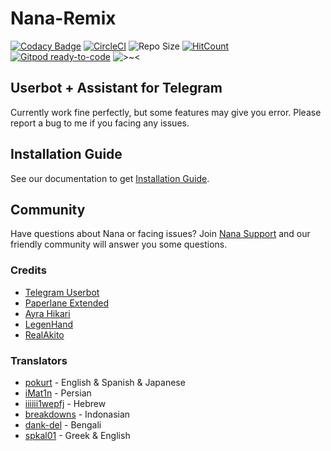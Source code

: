 # Nana-Remix

[![Codacy Badge](https://api.codacy.com/project/badge/Grade/d560b5d6cb1147f98c92a1201217d362)](https://app.codacy.com/manual/AmaanAhmed/Nana-Remix?utm_source=github.com&utm_medium=referral&utm_content=pokurt/Nana-Remix&utm_campaign=Badge_Grade_Dashboard) [![CircleCI](https://circleci.com/gh/pokurt/Nana-Remix.svg?style=svg)](https://circleci.com/gh/pokurt/Nana-Remix) ![Repo Size](https://img.shields.io/github/repo-size/pokurt/Nana-Remix) [![HitCount](http://hits.dwyl.com/pokurt/Nana-Remix.svg)](http://hits.dwyl.com/pokurt/Nana-Remix) [![Gitpod ready-to-code](https://img.shields.io/badge/Gitpod-ready--to--code-blue?logo=gitpod)](https://gitpod.io/#https://github.com/pokurt/Nana-Remix) ![>~<](https://img.shields.io/badge/%3E~%3C-nyaaa~-purple)

## Userbot + Assistant for Telegram

Currently work fine perfectly, but some features may give you error. Please report a bug to me if you facing any issues.

## Installation Guide

See our documentation to get [Installation Guide](https://aman-a.gitbook.io/nana-remix).

## Community

Have questions about Nana or facing issues? Join [Nana Support](https://t.me/NanaBotSupport) and our friendly
community will answer you some questions.

### Credits

- [Telegram Userbot](https://github.com/RaphielGang/Telegram-UserBot)
- [Paperlane Extended](https://github.com/AvinashReddy3108/PaperplaneExtended)
- [Ayra Hikari](https://github.com/AyraHikari)
- [LegenHand](https://github.com/legenhand)
- [RealAkito](https://github.com/RealAkito)

### Translators

- [pokurt](https://github.com/pokurt) - English & Spanish & Japanese
- [iMat1n](https://github.com/iMat1n) - Persian
- [iiiiii1wepfj](https://github.com/iiiiii1wepfj) - Hebrew
- [breakdowns](https://github.com/breakdowns) - Indonasian
- [dank-del](https://github.com/dank-del) - Bengali
- [spkal01](https://github.com/spkal01) - Greek & English
